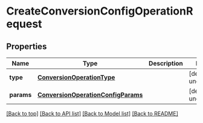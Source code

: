 # CreateConversionConfigOperationRequest

## Properties

|Name | Type | Description | Notes|
|------------ | ------------- | ------------- | -------------|
|**type** | [**ConversionOperationType**](ConversionOperationType.md) |  | [default to undefined]|
|**params** | [**ConversionOperationConfigParams**](ConversionOperationConfigParams.md) |  | [default to undefined]|




[[Back to top]](#) [[Back to API list]](../../README.md#documentation-for-api-endpoints) [[Back to Model list]](../../README.md#documentation-for-models) [[Back to README]](../../README.md)
